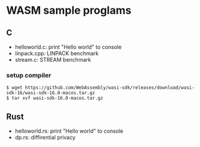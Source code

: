 # WASM sample proglams

## C

- helloworld.c: print "Hello world" to console
- linpack.cpp: LINPACK benchmark
- stream.c: STREAM benchmark

### setup compiler

```
$ wget https://github.com/WebAssembly/wasi-sdk/releases/download/wasi-sdk-16/wasi-sdk-16.0-macos.tar.gz
$ tar xvf wasi-sdk-16.0-macos.tar.gz
```

## Rust

- helloworld.rs: print "Hello world" to console
- dp.rs: diffirential privacy
